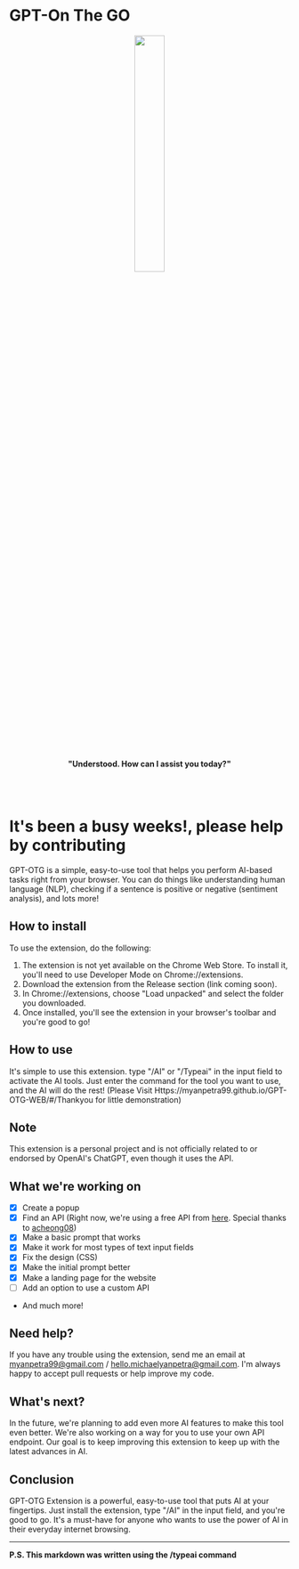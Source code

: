 # GPT-On The GO
<p align="center" width="100%">
    <img width="33%" src="https://github-production-user-asset-6210df.s3.amazonaws.com/57763111/240456140-2b3f8d54-1492-4cb8-a5b1-dd5e651858cd.png">
</p>


<p align="center">
    <b>"Understood. How can I assist you today?"</b>
</p>

<br>
<br>

# It's been a busy weeks!, please help by contributing

GPT-OTG  is a simple, easy-to-use tool that helps you perform AI-based tasks right from your browser. You can do things like understanding human language (NLP), checking if a sentence is positive or negative (sentiment analysis), and lots more!


## How to install
To use the extension, do the following:

1. The extension is not yet available on the Chrome Web Store. To install it, you'll need to use Developer Mode on Chrome://extensions.
2. Download the extension from the Release section (link coming soon).
3. In Chrome://extensions, choose "Load unpacked" and select the folder you downloaded.
4. Once installed, you'll see the extension in your browser's toolbar and you're good to go!


## How to use
It's simple to use this extension. type "/AI" or "/Typeai" in the input field to activate the AI tools. 
Just enter the command for the tool you want to use, and the AI will do the rest!
(Please Visit Https://myanpetra99.github.io/GPT-OTG-WEB/#/Thankyou for little demonstration)

## Note
This extension is a personal project and is not officially related to or endorsed by OpenAI's ChatGPT, even though it uses the API.


## What we're working on

- [x] Create a popup
- [x] Find an API (Right now, we're using a free API from [here](https://github.com/editor-syntax/gpt-free). Special thanks to [acheong08](https://github.com/acheong08))
- [x] Make a basic prompt that works
- [x] Make it work for most types of text input fields
- [x] Fix the design (CSS)
- [x] Make the initial prompt better
- [x] Make a landing page for the website
- [ ] Add an option to use a custom API
- And much more!


## Need help?
If you have any trouble using the extension, send me an email at myanpetra99@gmail.com / hello.michaelyanpetra@gmail.com. I'm always happy to accept pull requests or help improve my code.

## What's next?
In the future, we're planning to add even more AI features to make this tool even better. We're also working on a way for you to use your own API endpoint. Our goal is to keep improving this extension to keep up with the latest advances in AI.

## Conclusion
GPT-OTG Extension is a powerful, easy-to-use tool that puts AI at your fingertips. Just install the extension, type "/AI" in the input field, and you're good to go. It's a must-have for anyone who wants to use the power of AI in their everyday internet browsing.

----------------------------------------------------------------
**P.S. This markdown was written using the /typeai command**
